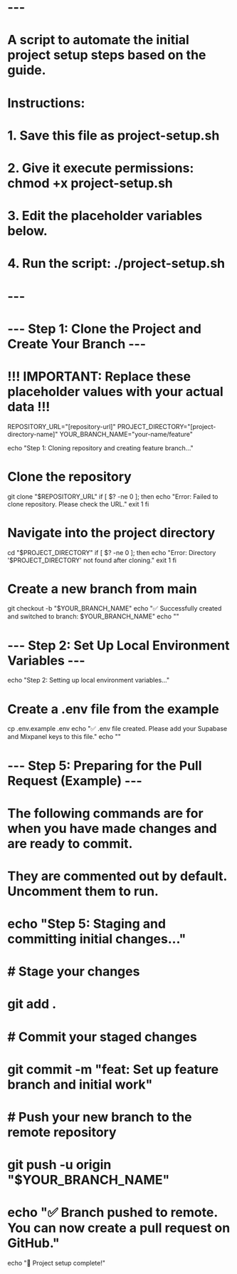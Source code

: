# ---

# A script to automate the initial project setup steps based on the guide.

#

# Instructions:

# 1. Save this file as project-setup.sh

# 2. Give it execute permissions: chmod +x project-setup.sh

# 3. Edit the placeholder variables below.

# 4. Run the script: ./project-setup.sh

# ---

# --- Step 1: Clone the Project and Create Your Branch ---

# !!! IMPORTANT: Replace these placeholder values with your actual data !!!

REPOSITORY_URL="[repository-url]"
PROJECT_DIRECTORY="[project-directory-name]"
YOUR_BRANCH_NAME="your-name/feature"

echo "Step 1: Cloning repository and creating feature branch..."

# Clone the repository

git clone "$REPOSITORY_URL"
if [ $? -ne 0 ]; then
echo "Error: Failed to clone repository. Please check the URL."
exit 1
fi

# Navigate into the project directory

cd "$PROJECT_DIRECTORY"
if [ $? -ne 0 ]; then
    echo "Error: Directory '$PROJECT_DIRECTORY' not found after cloning."
exit 1
fi

# Create a new branch from main

git checkout -b "$YOUR_BRANCH_NAME"
echo "✅ Successfully created and switched to branch: $YOUR_BRANCH_NAME"
echo ""

# --- Step 2: Set Up Local Environment Variables ---

echo "Step 2: Setting up local environment variables..."

# Create a .env file from the example

cp .env.example .env
echo "✅ .env file created. Please add your Supabase and Mixpanel keys to this file."
echo ""

# --- Step 5: Preparing for the Pull Request (Example) ---

# The following commands are for when you have made changes and are ready to commit.

# They are commented out by default. Uncomment them to run.

#

# echo "Step 5: Staging and committing initial changes..."

#

# # Stage your changes

# git add .

#

# # Commit your staged changes

# git commit -m "feat: Set up feature branch and initial work"

#

# # Push your new branch to the remote repository

# git push -u origin "$YOUR_BRANCH_NAME"

#

# echo "✅ Branch pushed to remote. You can now create a pull request on GitHub."

echo "🚀 Project setup complete!"
